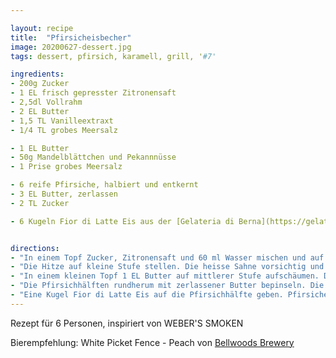 ```yaml
---

layout: recipe
title:  "Pfirsicheisbecher"
image: 20200627-dessert.jpg
tags: dessert, pfirsich, karamell, grill, '#7'

ingredients:
- 200g Zucker
- 1 EL frisch gepresster Zitronensaft
- 2,5dl Vollrahm
- 2 EL Butter
- 1,5 TL Vanilleextraxt
- 1/4 TL grobes Meersalz

- 1 EL Butter
- 50g Mandelblättchen und Pekannnüsse
- 1 Prise grobes Meersalz

- 6 reife Pfirsiche, halbiert und entkernt
- 3 EL Butter, zerlassen
- 2 TL Zucker

- 6 Kugeln Fior di Latte Eis aus der [Gelateria di Berna](https://gelateriadiberna.ch)


directions:
- "In einem Topf Zucker, Zitronensaft und 60 ml Wasser mischen und auf hoher Stufe unter ständigem Rühren erhitzen, bis es an den Rändern heftig blubert. Ab jetzt nicht mehr rühren, sondern den Sirup 5 bis 10 Min. kochen lassen, bis er dunkel wie Kupfer ist und zu rauchen beginnt. Achtung: Der Zeitpunkt ist sehr entscheidend für den Geschmack (riecht sehr schell verbrannt). Schwenken Sie dabei den Topf hin und her, damit der Karamell gleichmässig bräunt."
- "Die Hitze auf kleine Stufe stellen. Die heisse Sahne vorsichtig und langsam unterrühren (Achtung heisse Spritzer). Den Topf vom Herd nehmen. Butterwürfel, Vanilleextrakt und Salz hinzufügen und glatt rühren. Die Sauce mind. 30 Min. abkühlen lassen. Dann in einem verschlossenen Gefäss etwa 2 Std. kalt stellen, bis die Karamellsauce gut gekühlt und eingedickt ist."
- "In einem kleinen Topf 1 EL Butter auf mittlerer Stufe aufschäumen. Die Nusshälften darin in etwa 2 Min. hellbraun anrösten. Vom Herd nehmen. Die Nüsse abkühlen lassen, dann grob hacken. In einer Schüssel mit Salz mischen."
- "Die Pfirsichhälften rundherum mit zerlassener Butter bepinseln. Die Pfirsichhälften mit den Schnittflächen nach unten auf den Grillrost setzen und über direkter schwacher bis mittlerer Hitze bei geschlossenem Deckel etwa 5 Min. grillen, bis die Schnittflächen leicht gebräunt sind. Pfirsiche wenden und Schnittflächen mit Zucker bestreuen. 3-5 Min. weitergrillen bis die Früchte weich sind."
- "Eine Kugel Fior di Latte Eis auf die Pfirsichhälfte geben. Pfirsiche und Eis mit ein wenig Karamellsauce überziehen, mit den gehackten Nüssen bestreuen. Sofort servieren."
---
```


Rezept für 6 Personen, inspiriert von WEBER'S SMOKEN

Bierempfehlung: White Picket Fence - Peach von [Bellwoods Brewery](https://www.bellwoodsbrewery.com)
